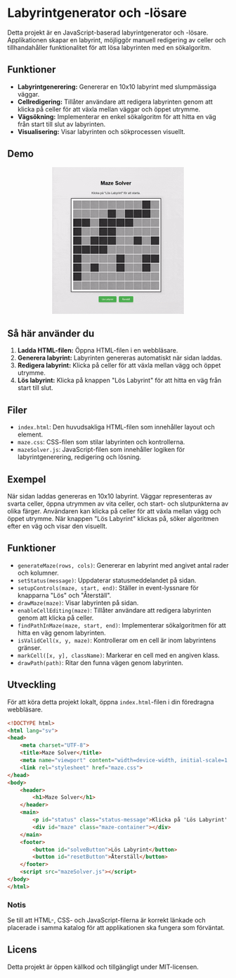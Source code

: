 # Labyrintgenerator och -lösare

Detta projekt är en JavaScript-baserad labyrintgenerator och -lösare. Applikationen skapar en labyrint, möjliggör manuell redigering av celler och tillhandahåller funktionalitet för att lösa labyrinten med en sökalgoritm.

## Funktioner

- **Labyrintgenerering:** Genererar en 10x10 labyrint med slumpmässiga väggar.
- **Cellredigering:** Tillåter användare att redigera labyrinten genom att klicka på celler för att växla mellan väggar och öppet utrymme.
- **Vägsökning:** Implementerar en enkel sökalgoritm för att hitta en väg från start till slut av labyrinten.
- **Visualisering:** Visar labyrinten och sökprocessen visuellt.

## Demo

<p align="center">
  <img src="mazeAntongif.gif" alt="Demo av labyrinten" width="300"/>
</p>

## Så här använder du

1. **Ladda HTML-filen:** Öppna HTML-filen i en webbläsare.
2. **Generera labyrint:** Labyrinten genereras automatiskt när sidan laddas.
3. **Redigera labyrint:** Klicka på celler för att växla mellan vägg och öppet utrymme.
4. **Lös labyrint:** Klicka på knappen "Lös Labyrint" för att hitta en väg från start till slut.

## Filer

- `index.html`: Den huvudsakliga HTML-filen som innehåller layout och element.
- `maze.css`: CSS-filen som stilar labyrinten och kontrollerna.
- `mazeSolver.js`: JavaScript-filen som innehåller logiken för labyrintgenerering, redigering och lösning.

## Exempel

När sidan laddas genereras en 10x10 labyrint. Väggar representeras av svarta celler, öppna utrymmen av vita celler, och start- och slutpunkterna av olika färger. Användaren kan klicka på celler för att växla mellan vägg och öppet utrymme. När knappen "Lös Labyrint" klickas på, söker algoritmen efter en väg och visar den visuellt.

## Funktioner

- `generateMaze(rows, cols)`: Genererar en labyrint med angivet antal rader och kolumner.
- `setStatus(message)`: Uppdaterar statusmeddelandet på sidan.
- `setupControls(maze, start, end)`: Ställer in event-lyssnare för knapparna "Lös" och "Återställ".
- `drawMaze(maze)`: Visar labyrinten på sidan.
- `enableCellEditing(maze)`: Tillåter användare att redigera labyrinten genom att klicka på celler.
- `findPathInMaze(maze, start, end)`: Implementerar sökalgoritmen för att hitta en väg genom labyrinten.
- `isValidCell(x, y, maze)`: Kontrollerar om en cell är inom labyrintens gränser.
- `markCell([x, y], className)`: Markerar en cell med en angiven klass.
- `drawPath(path)`: Ritar den funna vägen genom labyrinten.

## Utveckling

För att köra detta projekt lokalt, öppna `index.html`-filen i din föredragna webbläsare.

```html
<!DOCTYPE html>
<html lang="sv">
<head>
    <meta charset="UTF-8">
    <title>Maze Solver</title>
    <meta name="viewport" content="width=device-width, initial-scale=1.0">
    <link rel="stylesheet" href="maze.css">
</head>
<body>
    <header>
        <h1>Maze Solver</h1>
    </header>
    <main>
        <p id="status" class="status-message">Klicka på 'Lös Labyrint' för att starta.</p>
        <div id="maze" class="maze-container"></div>
    </main>
    <footer>
        <button id="solveButton">Lös Labyrint</button>
        <button id="resetButton">Återställ</button>
    </footer>
    <script src="mazeSolver.js"></script>
</body>
</html>
```

### Notis

Se till att HTML-, CSS- och JavaScript-filerna är korrekt länkade och placerade i samma katalog för att applikationen ska fungera som förväntat.

## Licens

Detta projekt är öppen källkod och tillgängligt under MIT-licensen.
